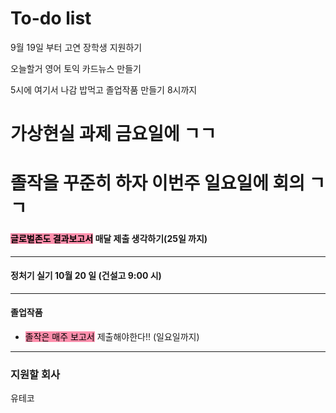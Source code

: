 # To-do list

9월 19일 부터
고연 장학생 지원하기

오늘할거
영어 토익
카드뉴스 만들기

5시에 여기서 나감
밥먹고
졸업작품 만들기
8시까지


# 가상현실 과제 금요일에 ㄱㄱ

# 졸작을 꾸준히 하자 이번주 일요일에 회의 ㄱㄱ


#### <mark style="background: #FF5582A6;">글로벌존도 결과보고서</mark> 매달 제출 생각하기(25일 까지)


----

#### 정처기 실기 10월 20 일 (건설고 9:00 시)


----

#### 졸업작품

- <mark style="background: #FF5582A6;">졸작은 매주 보고서</mark> 제출해야한다!! (일요일까지)

----

### 지원할 회사

유테코

